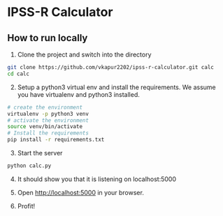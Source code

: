 # IPSS-R Calculator

## How to run locally

1. Clone the project and switch into the directory
```sh
git clone https://github.com/vkapur2202/ipss-r-calculator.git calc
cd calc
```
2. Setup a python3 virtual env and install the requirements.
We assume you have virtualenv and python3 installed.
```sh
# create the environment
virtualenv -p python3 venv
# activate the environment
source venv/bin/activate
# Install the requirements
pip install -r requirements.txt
```
3. Start the server
```sh
python calc.py
```
4. It should show you that it is listening on localhost:5000

5. Open [http://localhost:5000](http://localhost:5000) in your browser.

6. Profit!
